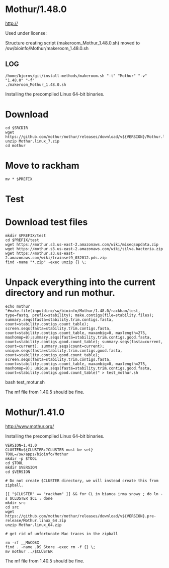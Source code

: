Mothur/1.48.0
========================

<http://>

Used under license:



Structure creating script (makeroom_Mothur_1.48.0.sh) moved to /sw/bioinfo/Mothur/makeroom_1.48.0.sh

LOG
---

    /home/bjornv/git/install-methods/makeroom.sh "-t" "Mothur" "-v" "1.48.0" "-f"
    ./makeroom_Mothur_1.48.0.sh


Installing the precompiled Linux 64-bit binaries.

# Download
    cd $SRCDIR
    wget https://github.com/mothur/mothur/releases/download/v${VERSION}/Mothur.linux_7.zip
    unzip Mothur.linux_7.zip 
    cd mothur

# Move to rackham
    mv * $PREFIX



# Test
# Download test files
    mkdir $PREFIX/test
    cd $PREFIX/test
    wget https://mothur.s3.us-east-2.amazonaws.com/wiki/miseqsopdata.zip
    wget https://mothur.s3.us-east-2.amazonaws.com/wiki/silva.bacteria.zip
    wget https://mothur.s3.us-east-2.amazonaws.com/wiki/trainset9_032012.pds.zip
    find -name "*.zip" -exec unzip {} \;


 # Unpack everything into the current directory and run mothur.
    echo mothur "#make.file(inputdir=/sw/bioinfo/Mothur/1.48.0/rackham/test, type=fastq, prefix=stability); make.contigs(file=stability.files); summary.seqs(fasta=stability.trim.contigs.fasta, count=stability.contigs.count_table); screen.seqs(fasta=stability.trim.contigs.fasta, count=stability.contigs.count_table, maxambig=0, maxlength=275, maxhomop=8);summary.seqs(fasta=stability.trim.contigs.good.fasta, count=stability.contigs.good.count_table); summary.seqs(fasta=current, count=current); summary.seqs(count=current); unique.seqs(fasta=stability.trim.contigs.good.fasta, count=stability.contigs.good.count_table); screen.seqs(fasta=stability.trim.contigs.fasta, count=stability.contigs.count_table, maxambig=0, maxlength=275, maxhomop=8); unique.seqs(fasta=stability.trim.contigs.good.fasta, count=stability.contigs.good.count_table)" > test_mothur.sh

bash test_motur.sh


The mf file from 1.40.5 should be fine.



Mothur/1.41.0
=============

<http://www.mothur.org/>

Installing the precompiled Linux 64-bit binaries.

    VERSION=1.41.0
    CLUSTER=${CLUSTER:?CLUSTER must be set}
    TOOL=/sw/apps/bioinfo/Mothur
    mkdir -p $TOOL
    cd $TOOL
    mkdir $VERSION
    cd $VERSION

    # Do not create $CLUSTER directory, we will instead create this from zipball.

    [[ "$CLUSTER" == "rackham" ]] && for CL in bianca irma snowy ; do ln -s $CLUSTER $CL ; done
    mkdir src
    cd src
    wget https://github.com/mothur/mothur/releases/download/v${VERSION}.pre-release/Mothur.linux_64.zip
    unzip Mothur.linux_64.zip 

    # get rid of unfortunate Mac traces in the zipball

    rm -rf __MACOSX
    find . -name .DS_Store -exec rm -f {} \;
    mv mothur ../$CLUSTER


The mf file from 1.40.5 should be fine.
